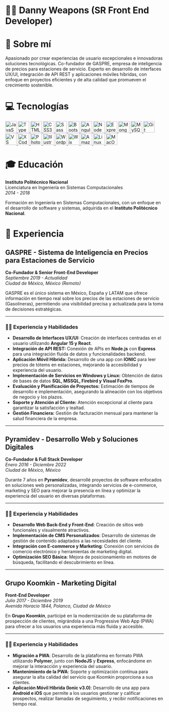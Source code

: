 👨‍💻 Danny Weapons (SR Front End Developer)
======================================================================================================================================================

# 🚀 Sobre mí

Apasionado por crear experiencias de usuario excepcionales e innovadoras soluciones tecnológicas. Co-fundador de GASPRE, empresa de inteligencia de precios para estaciones de servicio. Experto en desarrollo de interfaces UX/UI, integración de API REST y aplicaciones móviles híbridas, con enfoque en proyectos eficientes y de alta calidad que promueven el crecimiento sostenible.

# 💻 Tecnologías

<p align="left">
  <a href="https://developer.mozilla.org/en-US/docs/Web/JavaScript" target="_blank" rel="noreferrer">
    <img src="https://raw.githubusercontent.com/danielcranney/readme-generator/main/public/icons/skills/javascript-colored.svg" width="36" height="36" alt="JavaScript" />
  </a>
  <a href="https://www.typescriptlang.org/" target="_blank" rel="noreferrer">
    <img src="https://raw.githubusercontent.com/danielcranney/readme-generator/main/public/icons/skills/typescript-colored.svg" width="36" height="36" alt="TypeScript" />
  </a>
  <a href="https://developer.mozilla.org/en-US/docs/Glossary/HTML5" target="_blank" rel="noreferrer">
    <img src="https://raw.githubusercontent.com/danielcranney/readme-generator/main/public/icons/skills/html5-colored.svg" width="36" height="36" alt="HTML5" />
  </a>
  <a href="https://www.w3.org/TR/CSS/#css" target="_blank" rel="noreferrer">
    <img src="https://raw.githubusercontent.com/danielcranney/readme-generator/main/public/icons/skills/css3-colored.svg" width="36" height="36" alt="CSS3" />
  </a>
  <a href="https://sass-lang.com/" target="_blank" rel="noreferrer">
    <img src="https://raw.githubusercontent.com/danielcranney/readme-generator/main/public/icons/skills/sass-colored.svg" width="36" height="36" alt="Sass" />
  </a>
  <a href="https://getbootstrap.com/" target="_blank" rel="noreferrer">
    <img src="https://raw.githubusercontent.com/danielcranney/readme-generator/main/public/icons/skills/bootstrap-colored.svg" width="36" height="36" alt="Bootstrap" />
  </a>
  <a href="https://angular.io/" target="_blank" rel="noreferrer">
    <img src="https://raw.githubusercontent.com/danielcranney/readme-generator/main/public/icons/skills/angularjs-colored.svg" width="36" height="36" alt="Angular" />
  </a>
  <a href="https://nodejs.org/en/" target="_blank" rel="noreferrer">
    <img src="https://raw.githubusercontent.com/danielcranney/readme-generator/main/public/icons/skills/nodejs-colored.svg" width="36" height="36" alt="NodeJS" />
  </a>
  <a href="https://expressjs.com/" target="_blank" rel="noreferrer">
    <img src="https://raw.githubusercontent.com/danielcranney/readme-generator/main/public/icons/skills/express-colored.svg" width="36" height="36" alt="Express" />
  </a>
  <a href="https://www.mongodb.com/" target="_blank" rel="noreferrer">
    <img src="https://raw.githubusercontent.com/danielcranney/readme-generator/main/public/icons/skills/mongodb-colored.svg" width="36" height="36" alt="MongoDB" />
  </a>
  <a href="https://www.mysql.com/" target="_blank" rel="noreferrer">
    <img src="https://raw.githubusercontent.com/danielcranney/readme-generator/main/public/icons/skills/mysql-colored.svg" width="36" height="36" alt="MySQL" />
  </a>
  <a href="https://git-scm.com/" target="_blank" rel="noreferrer">
    <img src="https://raw.githubusercontent.com/danielcranney/readme-generator/main/public/icons/skills/git-colored.svg" width="36" height="36" alt="Git" />
  </a>
  <a href="https://code.visualstudio.com/" target="_blank" rel="noreferrer">
    <img src="https://raw.githubusercontent.com/danielcranney/readme-generator/main/public/icons/skills/visualstudiocode.svg" width="36" height="36" alt="VS Code" />
  </a>
  <a href="https://www.xcode.com" target="_blank" rel="noreferrer">
    <img src="https://raw.githubusercontent.com/danielcranney/readme-generator/main/public/icons/skills/xcode.svg" width="36" height="36" alt="XCode" />
  </a>
  <a href="https://www.adobe.com/uk/products/photoshop.html" target="_blank" rel="noreferrer">
    <img src="https://raw.githubusercontent.com/danielcranney/readme-generator/main/public/icons/skills/photoshop-colored.svg" width="36" height="36" alt="Photoshop" />
  </a>
  <a href="https://www.adobe.com/uk/products/illustrator.html" target="_blank" rel="noreferrer">
    <img src="https://raw.githubusercontent.com/danielcranney/readme-generator/main/public/icons/skills/illustrator-colored.svg" width="36" height="36" alt="Illustrator" />
  </a>
  <a href="https://wordpress.com" target="_blank" rel="noreferrer">
    <img src="https://raw.githubusercontent.com/danielcranney/readme-generator/main/public/icons/skills/wordpress-colored.svg" width="36" height="36" alt="Wordpress" />
  </a>
  <a href="https://wix.com" target="_blank" rel="noreferrer">
    <img src="https://raw.githubusercontent.com/danielcranney/readme-generator/main/public/icons/skills/wix-colored.svg" width="36" height="36" alt="Wix" />
  </a>
  <a href="https://aws.amazon.com" target="_blank" rel="noreferrer">
    <img src="https://raw.githubusercontent.com/danielcranney/readme-generator/main/public/icons/skills/aws-colored.svg" width="36" height="36" alt="Amazon Web Services" />
  </a>
  <a href="https://www.linux.org" target="_blank" rel="noreferrer">
    <img src="https://raw.githubusercontent.com/danielcranney/readme-generator/main/public/icons/skills/linux-colored.svg" width="36" height="36" alt="Linux" />
  </a>
  <a href="https://apple.com" target="_blank" rel="noreferrer">
    <img src="https://raw.githubusercontent.com/danielcranney/readme-generator/main/public/icons/skills/macos-colored.svg" width="36" height="36" alt="MacOS" />
  </a>
</p>
                    

# 🎓 Educación

**Instituto Politécnico Nacional**  
Licenciatura en Ingeniería en Sistemas Computacionales  
*2014 - 2018*

Formación en Ingeniería en Sistemas Computacionales, con un enfoque en el desarrollo de software y sistemas, adquirida en el **Instituto Politécnico Nacional**.

# 💼 Experiencia

## GASPRE - Sistema de Inteligencia en Precios para Estaciones de Servicio

**Co-Fundador & Senior Front-End Developer**  
*Septiembre 2019 - Actualidad*  
*Ciudad de México, México (Remoto)*

GASPRE es el único sistema en México, España y LATAM que ofrece información en tiempo real sobre los precios de las estaciones de servicio (Gasolineras), permitiendo una visibilidad precisa y actualizada para la toma de decisiones estratégicas.

---

### 👨‍💻 Experiencia y Habilidades

- **Desarrollo de Interfaces UX/UI:** Creación de interfaces centradas en el usuario utilizando **Angular 15 y React**.
- **Integración de API REST:** Conexión de APIs en **Node.js** con **Express** para una integración fluida de datos y funcionalidades backend.
- **Aplicación Móvil Híbrida:** Desarrollo de una app con **IONIC** para leer precios de tótems en estaciones, mejorando la accesibilidad y experiencia del usuario.
- **Implementación de Servicios en Windows y Linux:** Obtención de datos de bases de datos **SQL, MSSQL, Firebird y Visual FoxPro**.
- **Evaluación y Planificación de Proyectos:** Estimación de tiempos de desarrollo e implementación, asegurando la alineación con los objetivos de negocio y los plazos.
- **Soporte y Atención al Cliente:** Atención excepcional al cliente para garantizar la satisfacción y lealtad.
- **Gestión Financiera:** Gestión de facturación mensual para mantener la salud financiera de la empresa.

---

## Pyramidev - Desarrollo Web y Soluciones Digitales

**Co-Fundador & Full Stack Developer**  
*Enero 2016 - Diciembre 2022*  
*Ciudad de México, México*

Durante 7 años en **Pyramidev**, desarrollé proyectos de software enfocados en soluciones web personalizadas, integrando servicios de e-commerce, marketing y SEO para mejorar la presencia en línea y optimizar la experiencia del usuario en diversas plataformas.

---

### 👨‍💻 Experiencia y Habilidades

- **Desarrollo Web Back-End y Front-End**: Creación de sitios web funcionales y visualmente atractivos.
- **Implementación de CMS Personalizados**: Desarrollo de sistemas de gestión de contenido adaptados a las necesidades del cliente.
- **Integración con E-commerce y Marketing**: Conexión con servicios de comercio electrónico y herramientas de marketing digital.
- **Optimización SEO Básica**: Mejora de posicionamiento en motores de búsqueda, facilitando el descubrimiento en línea.

---

## Grupo Koomkin - Marketing Digital

**Front-End Developer**  
*Julio 2017 - Diciembre 2019*  
*Avenida Horacio 1844, Polanco, Ciudad de México*

En **Grupo Koomkin**, participé en la modernización de su plataforma de prospección de clientes, migrándola a una Progressive Web App (PWA) para ofrecer a los usuarios una experiencia más fluida y accesible.

---

### 👨‍💻 Experiencia y Habilidades

- **Migración a PWA**: Desarrollo de la plataforma en formato PWA utilizando **Polymer**, junto con **NodeJS** y **Express**, enfocándome en mejorar la interacción y experiencia del usuario.
- **Mantenimiento de la PWA**: Soporte y optimización continua para asegurar la alta calidad del servicio que Koomkin proporciona a sus clientes.
- **Aplicación Móvil Híbrida (Ionic v3.0)**: Desarrollo de una app para **Android e iOS** que permite a los usuarios gestionar y calificar prospectos, realizar llamadas de seguimiento, y recibir notificaciones en tiempo real.

